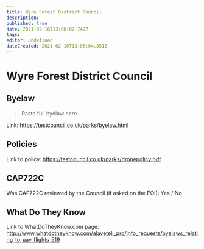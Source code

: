 ```yaml
---
title: Wyre Forest District Council
description: 
published: true
date: 2021-02-16T13:06:07.742Z
tags: 
editor: undefined
dateCreated: 2021-02-16T13:06:04.851Z
---
```


# Wyre Forest District Council


## Byelaw
> Paste full byelaw here

Link:
https://testcouncil.co.uk/parks/byelaw.html

## Policies
Link to policy:
https://testcouncil.co.uk/parks/dronepolicy.pdf

## CAP722C

Was CAP722C reviewed by the Council (if asked on the FOI): Yes / No

## What Do They Know

Link to WhatDoTheyKnow.com page:
http://www.whatdotheyknow.com/alaveteli_pro/info_requests/byelaws_relating_to_uav_flights_519

